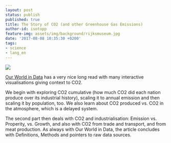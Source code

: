 ```yaml
---
layout: post
status: publish
published: true
title: The Story of CO2 (and other Greenhouse Gas Emissions)
author-id: isotopp
feature-img: assets/img/background/rijksmuseum.jpg
date: '2017-08-08 10:35:30 +0200'
tags:
- science
- lang_en
---
```

[![](/uploads/2017/08/co2-per-capita-640x455.jpg)](https://ourworldindata.org/co2-and-other-greenhouse-gas-emissions/)

[Our World in Data](https://ourworldindata.org/co2-and-other-greenhouse-gas-emissions/)
has a very nice long read with many interactive visualisations giving
context to CO2.

We begin with exploring CO2 cumulative (how much CO2 did each nation produce
over its industrial history), scaling it to annual emission and then scaling
it by population, too. We also learn about CO2 produced vs. CO2 in the
atmosphere, which is a delayed system.

The second part then deals with CO2 and industrialisation: Emission vs.
Properity, vs. Growth, and also with CO2 from trade and transport, and from
meat production. As always with Our World in Data, the article concludes
with Definitions, Methods and pointers to raw data sources.

